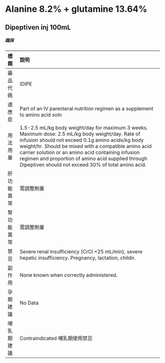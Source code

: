 # Alanine 8.2% + glutamine 13.64%

## Dipeptiven inj 100mL

##### 臨採

| 標題       | 說明                                                                                                                                                                                                                                                                                                                                                                              |
|:-----------|:----------------------------------------------------------------------------------------------------------------------------------------------------------------------------------------------------------------------------------------------------------------------------------------------------------------------------------------------------------------------------------|
| 藥品代碼   | IDIPE                                                                                                                                                                                                                                                                                                                                                                             |
| 適應症     | Part of an IV parenteral nutrition regimen as a supplement to amino acid soln                                                                                                                                                                                                                                                                                                     |
| 用法用量   | 1.5-2.5 mL/kg body weight/day for maximum 3 weeks. Maximum dose: 2.5 mL/kg body weight/day. Rate of infusion should not exceed 0.1g amino acids/kg body weight/hr. Should be mixed with a compatible amino acid carrier solution or an amino acid containing infusion regimen and proportion of amino acid supplied through Dipeptiven should not exceed 30% of total amino acid. |
| 肝功能異常 | 需調整劑量                                                                                                                                                                                                                                                                                                                                                                        |
| 腎功能異常 | 需調整劑量                                                                                                                                                                                                                                                                                                                                                                        |
| 禁忌       | Severe renal insufficiency (CrCl <25 mL/min), severe hepatic insufficiency. Pregnancy, lactation, childn.                                                                                                                                                                                                                                                                         |
| 副作用     | None known when correctly administered.                                                                                                                                                                                                                                                                                                                                           |
| 孕期建議   | No Data                                                                                                                                                                                                                                                                                                                                                                           |
| 哺乳期建議 | Contraindicated 哺乳期使用禁忌                                                                                                                                                                                                                                                                                                                                                    |

